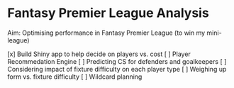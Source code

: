# Fantasy Premier League Analysis

Aim: Optimising performance in Fantasy Premier League (to win my mini-league)

[x] Build Shiny app to help decide on players vs. cost
[ ] Player Recommedation Engine
  [ ] Predicting CS for defenders and goalkeepers
  [ ] Considering impact of fixture difficulty on each player type
  [ ] Weighing up form vs. fixture difficulty
[ ] Wildcard planning
